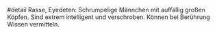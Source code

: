 #detail 
Rasse, Eyedeten: Schrumpelige Männchen mit auffällig großen Köpfen. Sind extrem intelligent und verschroben. Können bei Berührung Wissen vermitteln.